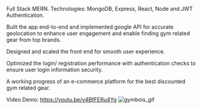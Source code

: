 Full Stack MERN. 
Technologies: MongoDB, Express, React, Node and JWT Authentication. 

Built the app end-to-end and implemented google API for accurate geolocation to enhance user engagement and enable finding gym related gear from top brands. 

Designed and scaled the front end for smooth user experience.

Optimized the login/ registration performance with authentication checks to ensure user login information security.

A working progress of an e-commerce platform for the best discounted gym related gear.

Video Demo: https://youtu.be/v4BfFERu4Yg
![gymbois_gif](https://user-images.githubusercontent.com/99370192/193865840-10cf2368-939d-45d9-87e3-ba6eef28c559.gif)
